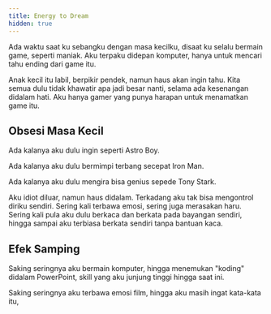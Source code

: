 ```yaml
---
title: Energy to Dream
hidden: true
---
```


Ada waktu saat ku sebangku dengan masa kecilku, disaat ku selalu bermain game, seperti maniak. Aku terpaku didepan komputer, hanya untuk mencari tahu ending dari game itu.

Anak kecil itu labil, berpikir pendek, namun haus akan ingin tahu. Kita semua dulu tidak khawatir apa jadi besar nanti, selama ada kesenangan didalam hati. Aku hanya gamer yang punya harapan untuk menamatkan game itu.

## Obsesi Masa Kecil

Ada kalanya aku dulu ingin seperti Astro Boy.

Ada kalanya aku dulu bermimpi terbang secepat Iron Man.

Ada kalanya aku dulu mengira bisa genius sepede Tony Stark.

Aku idiot diluar, namun haus didalam. Terkadang aku tak bisa mengontrol diriku sendiri. Sering kali terbawa emosi, sering juga merasakan haru. Sering kali pula aku dulu berkaca dan berkata pada bayangan sendiri, hingga sampai aku terbiasa berkata sendiri tanpa bantuan kaca.

## Efek Samping

Saking seringnya aku bermain komputer, hingga menemukan "koding" didalam PowerPoint, skill yang aku junjung tinggi hingga saat ini.

Saking seringnya aku terbawa emosi film, hingga aku masih ingat kata-kata itu,
